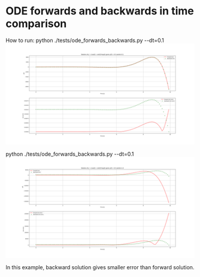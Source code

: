 # ODE forwards and backwards in time comparison

How to run:
python ./tests/ode_forwards_backwards.py --dt=0.1
![ODE forwards in time and backwards in time comparison when dt = 0.1](/tests/ode-comparison-small-dt.png)

python ./tests/ode_forwards_backwards.py --dt=0.1
![ODE forwards in time and backwards in time comparison when dt = 0.1](/tests/ode-comparison-large-dt.png)

In this example, backward solution gives smaller error than forward solution.
